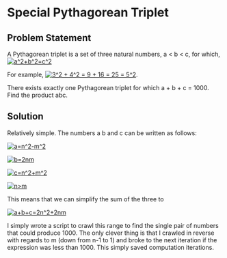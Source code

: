 # Special Pythagorean Triplet

## Problem Statement


A Pythagorean triplet is a set of three natural numbers, a < b < c, for which,
<a href="https://www.codecogs.com/eqnedit.php?latex=a^2&plus;b^2=c^2" target="_blank"><img src="https://latex.codecogs.com/gif.latex?a^2&plus;b^2=c^2" title="a^2+b^2=c^2" /></a>

For example, <a href="https://www.codecogs.com/eqnedit.php?latex=3^2&space;&plus;&space;4^2&space;=&space;9&space;&plus;&space;16&space;=&space;25&space;=&space;5^2" target="_blank"><img src="https://latex.codecogs.com/gif.latex?3^2&space;&plus;&space;4^2&space;=&space;9&space;&plus;&space;16&space;=&space;25&space;=&space;5^2" title="3^2 + 4^2 = 9 + 16 = 25 = 5^2" /></a>.

There exists exactly one Pythagorean triplet for which a + b + c = 1000.
Find the product abc.

## Solution
Relatively simple. The numbers a b and c can be written as follows:

<a href="https://www.codecogs.com/eqnedit.php?latex=a=n^2-m^2" target="_blank"><img src="https://latex.codecogs.com/gif.latex?a=n^2-m^2" title="a=n^2-m^2" /></a>

<a href="https://www.codecogs.com/eqnedit.php?latex=b=2nm" target="_blank"><img src="https://latex.codecogs.com/gif.latex?b=2nm" title="b=2nm" /></a>

<a href="https://www.codecogs.com/eqnedit.php?latex=c=n^2&plus;m^2" target="_blank"><img src="https://latex.codecogs.com/gif.latex?c=n^2&plus;m^2" title="c=n^2+m^2" /></a>

<a href="https://www.codecogs.com/eqnedit.php?latex=n>m" target="_blank"><img src="https://latex.codecogs.com/gif.latex?n>m" title="n>m" /></a>

This means that we can simplify the sum of the three to

<a href="https://www.codecogs.com/eqnedit.php?latex=a&plus;b&plus;c=2n^2&plus;2nm" target="_blank"><img src="https://latex.codecogs.com/gif.latex?a&plus;b&plus;c=2n^2&plus;2nm" title="a+b+c=2n^2+2nm" /></a>

I simply wrote a script to crawl this range to find the single pair of numbers that could produce 1000. The only clever thing is that I crawled in reverse with regards to m (down from n-1 to 1) and broke to the next iteration if the expression was less than 1000. This simply saved computation iterations.